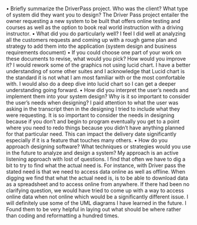 •	Briefly summarize the DriverPass project. Who was the client? What type of system did they want you to design?
The Driver Pass project entailer the owner requesting a new system to be built that offers online testing and courses as well as the option to book real world instruction with a driving instructor.
•	What did you do particularly well?
I feel I did well at analyzing all the customers requests and coming up with a rough game plan and strategy to add them into the application (system design and business requirements  document)
•	If you could choose one part of your work on these documents to revise, what would you pick? How would you improve it?
I would rework some of the graphics not using lucid chart.  I have a better understanding of some other suites and I acknowledge that Lucid chart is the standard it is not what I am most familiar with or the most comfortable with. I would also do a deep dive into lucid chart so I can get a deeper understanding going forward.
•	How did you interpret the user’s needs and implement them into your system design? Why is it so important to consider the user’s needs when designing?
I paid attention to what the user was asking in the transcript then in the designing I tried to include what they were requesting.  It is so important to consider the needs in designing because if you don’t and begin to program eventually you get to a point where you need to redo things because you didn’t have anything planned for that particular need. This can impact the delivery date significantly especially if it is a feature that touches many others.
•	How do you approach designing software? What techniques or strategies would you use in the future to analyze and design a system?
My approach is an active listening approach with lost of questions. I find that often we have to dig a bit to try to find what the actual need is.  For instance, with Driver pass the stated need is that we need to access data online as well as offline. When digging we find that what the actual need is, is to be able to download data as a spreadsheet and to access online from anywhere.  If there had been no clarifying question, we would have tried to come up with a way to access online data when not online which would be a significantly different issue. I will definitely use some of the UML diagrams I have learned in the future. I Found them to be very helpful in laying out what should be where rather than coding and reformatting a hundred times.
